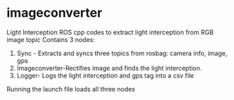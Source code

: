 # imageconverter
Light Interception
ROS cpp codes to extract light interception from RGB image topic
Contains 3 nodes:
1. Sync - Extracts and syncs three topics from rosbag: camera info, image, gps
2. Imageconverter-Rectifies image and finds the light interception.
3. Logger- Logs the light interception and gps tag into a csv file


Running the launch file loads all three nodes
